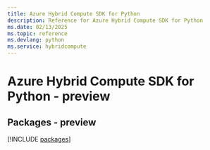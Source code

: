 ```yaml
---
title: Azure Hybrid Compute SDK for Python
description: Reference for Azure Hybrid Compute SDK for Python
ms.date: 02/13/2025
ms.topic: reference
ms.devlang: python
ms.service: hybridcompute
---
```

# Azure Hybrid Compute SDK for Python - preview
## Packages - preview
[!INCLUDE [packages](hybrid-compute-index.md)]